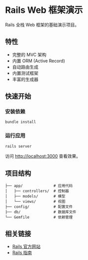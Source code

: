 # Rails Web 框架演示

Rails 全栈 Web 框架的基础演示项目。

## 特性

- 完整的 MVC 架构
- 内置 ORM (Active Record)
- 自动路由生成
- 内置测试框架
- 丰富的生成器

## 快速开始

### 安装依赖
```bash
bundle install
```

### 运行应用
```bash
rails server
```

访问 [http://localhost:3000](http://localhost:3000) 查看效果。

## 项目结构

```
├── app/              # 应用代码
│   ├── controllers/  # 控制器
│   ├── models/       # 模型
│   └── views/        # 视图
├── config/           # 配置文件
├── db/               # 数据库文件
└── Gemfile           # 依赖管理
```

## 相关链接

- [Rails 官方网站](https://rubyonrails.org/)
- [Rails 指南](https://guides.rubyonrails.org/)
